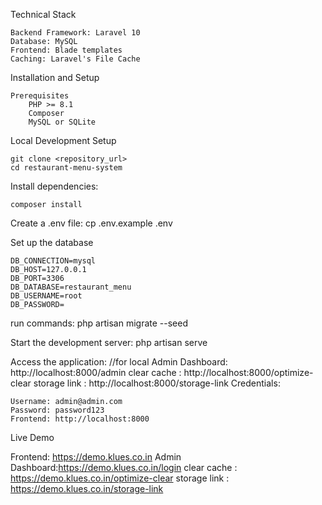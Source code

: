 Technical Stack

    Backend Framework: Laravel 10
    Database: MySQL
    Frontend: Blade templates
    Caching: Laravel's File Cache

Installation and Setup

    Prerequisites
        PHP >= 8.1
        Composer
        MySQL or SQLite

Local Development Setup

    git clone <repository_url>
    cd restaurant-menu-system

Install dependencies:

    composer install

Create a .env file:
cp .env.example .env

Set up the database

    DB_CONNECTION=mysql
    DB_HOST=127.0.0.1
    DB_PORT=3306
    DB_DATABASE=restaurant_menu
    DB_USERNAME=root
    DB_PASSWORD=

run commands:
php artisan migrate --seed

Start the development server:
php artisan serve

Access the application: //for local
Admin Dashboard: http://localhost:8000/admin
clear cache : http://localhost:8000/optimize-clear
storage link : http://localhost:8000/storage-link
Credentials:

    Username: admin@admin.com
    Password: password123
    Frontend: http://localhost:8000

Live Demo

Frontend: https://demo.klues.co.in
Admin Dashboard:https://demo.klues.co.in/login
clear cache : https://demo.klues.co.in/optimize-clear
storage link : https://demo.klues.co.in/storage-link
